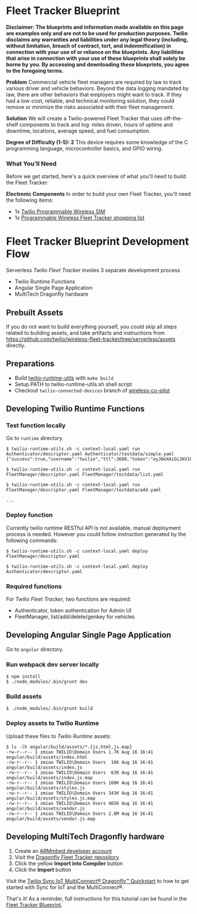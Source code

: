 # Fleet Tracker Blueprint

**Disclaimer: The blueprints and information made available on this page are examples only and are not to be used for production purposes. Twilio disclaims any warranties and liabilities under any legal theory (including, without limitation, breach of contract, tort, and indemnification) in connection with your use of or reliance on the blueprints. Any liabilities that arise in connection with your use of these blueprints shall solely be borne by you. By accessing and downloading these blueprints, you agree to the foregoing terms.**

**Problem** Commercial vehicle fleet managers are required by law to track various driver and vehicle behaviors. Beyond the data logging mandated by law, there are other behaviors that employers might want to track. If they had a low-cost, reliable, and technical monitoring solution, they could remove or minimize the risks associated with their fleet management.

**Solution** We will create a Twilio-powered Fleet Tracker that uses off-the-shelf components to track and log: miles driven, hours of uptime and downtime, locations, average speed, and fuel consumption.

**Degree of Difficulty (1-5): 2**  This device requires some knowledge of the C programming language, microcontroller basics, and GPIO wiring.

### What You’ll Need
Before we get started, here's a quick overview of what you'll need to build the Fleet Tracker:

**Electronic Components** In order to build your own Fleet Tracker, you'll need the following items:

* 1x [Twilio Programmable Wireless SIM](https://www.twilio.com/wireless)
* 1x [Programmable Wireless Fleet Tracker shopping list](#)

# Fleet Tracker Blueprint Development Flow
Serverless _Twilio Fleet Tracker_ involes 3 separate development process

- Twilio Runtime Functions
- Angular Single Page Application
- MultiTech Dragonfly hardware

## Prebuilt Assets
If you do not want to build everything yourself, you could skip all steps related to building assets, and take artifacts and instructions from https://github.com/twilio/wireless-fleet-tracker/tree/serverless/assets directly.

## Preparations
- Build [twilio-runtime-utils](https://github.com/hellwolf/twilio-runtime-utils) with `make build`
- Setup PATH to twilio-runtime-utils.sh shell script
- Checkout `twilio-connected-devices` branch of [wireless-co-pilot](https://code.hq.twilio.com/zmiao/wireless-co-pilot/tree/twilio-connected-devices)

## Developing Twilio Runtime Functions

### Test function locally

Go to `runtime` directory.

```
$ twilio-runtime-utils.sh -c context-local.yaml run Authenticator/descriptor.yaml Authenticator/testdata/simple.yaml 
{"success":true,"username":"twilio","ttl":3600,"token":"eyJ0eXAiOiJKV1QiLCJhbGciOiJIUzI1NiIsImN0eSI6InR3aWxpby1mcGE7dj0xIn0.eyJqdGkiOiJTSzI2MzQ3MTM2N2E0OGI2Yjc4NjEyZTQyYzA5ZmFkNmI3LTE0OTUyMDQ5NDkiLCJncmFudHMiOnsiaWRlbnRpdHkiOiJ0cnVtcCIsImRhdGFfc3luYyI6eyJzZXJ2aWNlX3NpZCI6IklTYzg5NThjOGIzODNmZmM2YjhkMTc2ZmJlYmViMWE1YTkifX0sImlhdCI6MTQ5NTIwNDk0OSwiZXhwIjoxNDk1MjA4NTQ5LCJpc3MiOiJTSzI2MzQ3MTM2N2E0OGI2Yjc4NjEyZTQyYzA5ZmFkNmI3Iiwic3ViIjoiQUM3OTMzOTk2M2E5OWY0NzZlNmYwYjMyMTRhYmQ0OGE5ZCJ9.IPQ5QTkTacXaQ4YI4nifii_yrabI5Fk5gzYse8M4tT4"}

$ twilio-runtime-utils.sh -c context-local.yaml run FleetManager/descriptor.yaml FleetManager/testdata/list.yaml  

$ twilio-runtime-utils.sh -c context-local.yaml run FleetManager/descriptor.yaml FleetManager/testdata/add.yaml  

...
```

### Deploy function
Currently twilio runtime RESTful API is not available, manual deployment process is needed. However you could follow instruction generated by the following commands:
```
$ twilio-runtime-utils.sh -c context-local.yaml deploy FleetManager/descriptor.yaml 

$ twilio-runtime-utils.sh -c context-local.yaml deploy Authenticator/descriptor.yaml 
```

### Required functions
For _Twilio Fleet Tracker_, two functions are required:
- Authenticator, token authentication for Admin UI
- FleetManager, list/add/delete/genkey for vehicles

## Developing Angular Single Page Application
Go to `angular` directory.

### Run webpack dev server locally
```
$ npm install
$ ./node_modules/.bin/grunt dev
```

### Build assets
```
$ ./node_modules/.bin/grunt build
```

### Deploy assets to Twilio Runtime
Upload these files to _Twilio Runtime_ assets:
```
$ ls -lh angular/build/assets/*.{js,html,js.map}
-rw-r--r-- 1 zmiao TWILIO\Domain Users 1.7K Aug 16 16:41 angular/build/assets/index.html
-rw-r--r-- 1 zmiao TWILIO\Domain Users  16K Aug 16 16:41 angular/build/assets/index.js
-rw-r--r-- 1 zmiao TWILIO\Domain Users  63K Aug 16 16:41 angular/build/assets/index.js.map
-rw-r--r-- 1 zmiao TWILIO\Domain Users 160K Aug 16 16:41 angular/build/assets/styles.js
-rw-r--r-- 1 zmiao TWILIO\Domain Users 343K Aug 16 16:41 angular/build/assets/styles.js.map
-rw-r--r-- 1 zmiao TWILIO\Domain Users 465K Aug 16 16:41 angular/build/assets/vendor.js
-rw-r--r-- 1 zmiao TWILIO\Domain Users 2.0M Aug 16 16:41 angular/build/assets/vendor.js.map
```
## Developing MultiTech Dragonfly hardware
1. Create an [ARMmbed developer account](https://developer.mbed.org/)
2. Visit the [Dragonfly Fleet Tracker repository](https://developer.mbed.org/users/miaotwilio/code/DragonflyMQTT/)
3. Click the yellow **Import into Compiler** button
4. Click the **Import** button

Visit the [Twilio Sync IoT MultiConnect® Dragonfly™ Quickstart](https://www.twilio.com/docs/quickstart/sync-iot/mqtt-multi-tech-multiconnect-dragonfly-sync-iot) to how to get started with Sync for IoT and the MultiConnect®.

That's it! As a reminder, full instructions for this tutorial can be found in the [Fleet Tracker Blueprint](https://www.twilio.com/wireless/blueprints/fleet-tracker/).

